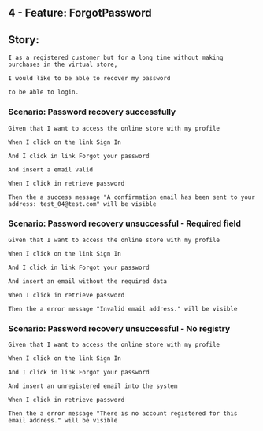 ## 4 - Feature: ForgotPassword

## Story: 

	I as a registered customer but for a long time without making purchases in the virtual store, 

	I would like to be able to recover my password 

	to be able to login.


### Scenario: Password recovery successfully

	Given that I want to access the online store with my profile

	When I click on the link Sign In

	And I click in link Forgot your password

	And insert a email valid

	When I click in retrieve password

	Then the a success message "A confirmation email has been sent to your address: test_04@test.com" will be visible


### Scenario: Password recovery unsuccessful - Required field

	Given that I want to access the online store with my profile

	When I click on the link Sign In

	And I click in link Forgot your password

	And insert an email without the required data

	When I click in retrieve password

	Then the a error message "Invalid email address." will be visible


### Scenario: Password recovery unsuccessful - No registry

	Given that I want to access the online store with my profile

	When I click on the link Sign In

	And I click in link Forgot your password

	And insert an unregistered email into the system

	When I click in retrieve password

	Then the a error message "There is no account registered for this email address." will be visible
